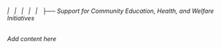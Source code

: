 ###### |   |   |   |   |   ├── Support for Community Education, Health, and Welfare Initiatives

*Add content here*